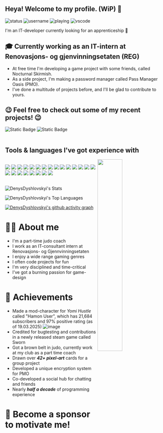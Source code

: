 ## Heya! Welcome to my profile. (WiP) 👀
![status](https://api.statusbadges.me/badge/status/635155057507172392?style=for-the-badge&labelColor=282a36&color=dd6387)
![username](https://img.shields.io/badge/Discord%20-Magisc-Socials?style=for-the-badge&labelColor=282a36&color=d7cf85)
![playing](https://api.statusbadges.me/badge/playing/635155057507172392?style=for-the-badge&labelColor=282a36&color=dd6387)
![vscode](https://api.statusbadges.me/badge/vscode/635155057507172392?style=for-the-badge&labelColor=282a36&color=d7cf85)

I'm an IT-developer currently looking for an apprenticeship 🤞

## 🎓 Currently working as an IT-intern at Renovasjons- og gjenvinningsetaten (REG)

* At free time I'm developing a game project with some friends, called Nocturnal Skirmish.
* As a side project, I'm making a password manager called Pass Manager Oasis (PMO).
* I've done a multitude of projects before, and I'll be glad to contribute to yours.

## 😉 Feel free to check out some of my recent projects! 😉
![Static Badge](https://img.shields.io/badge/Nocturnal%20Skirmish-dd6387?style=flat&logo=github&labelColor=006600&color=00EE00&link=https%3A%2F%2Fgithub.com%2FDenysDyshlovskyi%2FNocturnal-Skirmish-GameHub-Project)
![Static Badge](https://img.shields.io/badge/Pass%20Manager%20Oasis-dd6387?style=flat&logo=github&labelColor=006600&color=00EE00&link=https://github.com/passmanageroasis)
<br>
<br>
## Tools & languages I've got experience with
<img align="right" width="40%" height="40%" src="https://files.catbox.moe/6chqo5.gif">
<br>
<a href=""><img src="https://skillicons.dev/icons?i=js" /></a>
<a href=""><img src="https://skillicons.dev/icons?i=html" /></a>
<a href=""><img src="https://skillicons.dev/icons?i=css" /></a>
<a href=""><img src="https://skillicons.dev/icons?i=python" /></a>
<a href=""><img src="https://skillicons.dev/icons?i=cpp" /></a>
<a href=""><img src="https://skillicons.dev/icons?i=php" /></a>
<a href=""><img src="https://skillicons.dev/icons?i=mysql" /></a>
<a href=""><img src="https://skillicons.dev/icons?i=md" /></a>
<a href=""><img src="https://skillicons.dev/icons?i=react" /></a>
<a href=""><img src="https://skillicons.dev/icons?i=ts" /></a>
<a href=""><img src="https://skillicons.dev/icons?i=express" /></a>
<a href=""><img src="https://skillicons.dev/icons?i=nodejs" /></a>
<a href=""><img src="https://skillicons.dev/icons?i=npm" /></a>
<a href=""><img src="https://skillicons.dev/icons?i=yarn" /></a>
<a href=""><img src="https://skillicons.dev/icons?i=figma" /></a>
<a href=""><img src="https://skillicons.dev/icons?i=xd" /></a>
<a href=""><img src="https://skillicons.dev/icons?i=nginx" /></a>
<a href=""><img src="https://skillicons.dev/icons?i=raspberrypi" /></a>
<a href=""><img src="https://skillicons.dev/icons?i=godot" /></a>
<a href=""><img src="https://skillicons.dev/icons?i=vscode" /></a>
<a href=""><img src="https://skillicons.dev/icons?i=webstorm" /></a>
<a href=""><img src="https://skillicons.dev/icons?i=tauri" /></a>
<a href=""><img src="https://skillicons.dev/icons?i=cloudflare" /></a>
<br>
<br>

![DenysDyshlovskyi's Stats](https://github-readme-stats.vercel.app/api?username=DenysDyshlovskyi&theme=dracula&show_icons=true&hide_border=true&count_private=true)
<br>

![DenysDyshlovskyi's Top Languages](https://github-readme-stats.vercel.app/api/top-langs/?username=DenysDyshlovskyi&theme=dracula&show_icons=true&hide_border=true&layout=compact)


[![DenysDyshlovskyi's github activity graph](https://github-readme-activity-graph.vercel.app/graph?username=DenysDyshlovskyi&theme=one-dark&show_icons=true&hide_border=true&layout=compact)](https://github.com/ashutosh00710/github-readme-activity-graph)

# 🙋‍♂️ About me
* I'm a part-time judo coach
* I work as an IT-consultant intern at Renovasjons- og Gjennvinningsetaten
* I enjoy a wide range gaming genres
* I often code projects for fun
* I'm very disciplined and time-critical
* I've got a burning passion for game-design

# 🏅 Achievements
* Made a mod-character for *Yomi Hustle* called "Hamon User", which has 21,684 subscribers and 97% positive rating (as of 19.03.2025)
![image](https://github.com/user-attachments/assets/71350a65-1e9d-4ec9-abe4-680a4e03b968)
* Credited for bugtesting and contributions in a newly released steam game called Sworn
* Got a brown belt in judo, currently work at my club as a part time coach
* Drawn over ***42+ pixel-art*** cards for a group project
* Developed a unique encryption system for PMO
* Co-developed a social hub for chatting and friends
* Nearly ***half a decade*** of programming experience

# 💖 Become a sponsor to motivate me!
